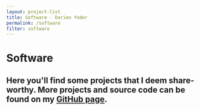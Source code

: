 ```yaml
---
layout: project-list
title: Software - Darien Yoder
permalink: /software
filter: software
---
```


# Software

## Here you'll find some projects that I deem share-worthy. More projects and source code can be found on my [GitHub page](https://github.com/darienyoder).
